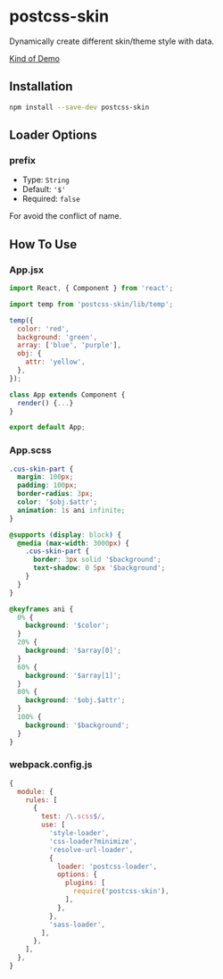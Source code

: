 # postcss-skin
Dynamically create different skin/theme style with data.

[Kind of Demo](https://codepen.io/xiaoshuang/pen/dJmvPp)

## Installation

```sh
npm install --save-dev postcss-skin
```

## Loader Options

### prefix

* Type: `String`
* Default: `'$'`
* Required: `false`

For avoid the conflict of name.

## How To Use

### App.jsx

```jsx
import React, { Component } from 'react';

import temp from 'postcss-skin/lib/temp';

temp({
  color: 'red',
  background: 'green',
  array: ['blue', 'purple'],
  obj: {
    attr: 'yellow',
  },
});

class App extends Component {
  render() {...}
}

export default App;
```

### App.scss

```scss
.cus-skin-part {
  margin: 100px;
  padding: 100px;
  border-radius: 3px;
  color: '$obj.$attr';
  animation: 1s ani infinite;
}

@supports (display: block) {
  @media (max-width: 3000px) {
    .cus-skin-part {
      border: 3px solid '$background';
      text-shadow: 0 5px '$background';
    }
  }
}

@keyframes ani {
  0% {
    background: '$color';
  }
  20% {
    background: '$array[0]';
  }
  60% {
    background: '$array[1]';
  }
  80% {
    background: '$obj.$attr';
  }
  100% {
    background: '$background';
  }
}
```

### webpack.config.js

```js
{
  module: {
    rules: [
      {
        test: /\.scss$/,
        use: [
          'style-loader',
          'css-loader?minimize',
          'resolve-url-loader',
          {
            loader: 'postcss-loader',
            options: {
              plugins: [
                require('postcss-skin'),
              ],
            },
          },
          'sass-loader',
        ],
      },
    ],
  },
}
```